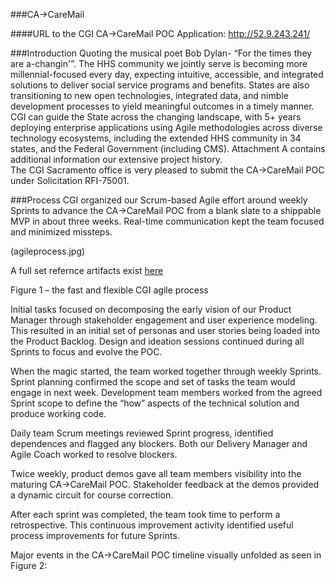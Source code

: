 ###CA->CareMail

####URL to the CGI CA->CareMail POC Application: http://52.9.243.241/

###Introduction
Quoting the musical poet Bob Dylan- “For the times they are a-changin'”.  The HHS community we jointly serve is becoming more millennial-focused every day, expecting intuitive, accessible, and integrated solutions to deliver social service programs and benefits. States are also transitioning to new open technologies, integrated data, and nimble development processes to yield meaningful outcomes in a timely manner. CGI can guide the State across the changing landscape, with 5+ years deploying enterprise applications using Agile methodologies across diverse technology ecosystems, including the extended HHS community in 34 states, and the Federal Government (including CMS). Attachment A  contains additional information our extensive project history.  
The CGI Sacramento office is very pleased to submit the CA->CareMail POC under Solicitation RFI-75001. 

###Process
CGI organized our Scrum-based Agile effort around weekly Sprints to advance the 
CA->CareMail POC from a blank slate to a shippable MVP in about three weeks. Real-time communication kept the team focused and minimized missteps. 

(agileprocess.jpg)  

A full set refernce artifacts exist [here](CACareMailIndex.MD)  


Figure 1 – the fast and flexible CGI agile process

Initial tasks focused on decomposing the early vision of our Product Manager through stakeholder engagement and user experience modeling. This resulted in an initial set of personas and user stories being loaded into the Product Backlog. Design and ideation sessions continued during all Sprints to focus and evolve the POC. 

When the magic started, the team worked together through weekly Sprints. Sprint planning confirmed the scope and set of tasks the team would engage in next week. Development team members worked from the agreed Sprint scope to define the “how” aspects of the technical solution and produce working code.

Daily team Scrum meetings reviewed Sprint progress, identified dependences and flagged any blockers.  Both our Delivery Manager and Agile Coach worked to resolve blockers.

Twice weekly, product demos gave all team members visibility into the maturing CA->CareMail POC. Stakeholder feedback at the demos provided a dynamic circuit for course correction.

After each sprint was completed, the team took time to perform a retrospective. This continuous improvement activity identified useful process improvements for future Sprints.  

Major events in the CA->CareMail POC timeline visually unfolded as seen in Figure 2:



